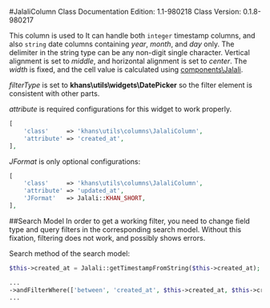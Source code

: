 #JalaliColumn Class
Documentation Edition: 1.1-980218
Class Version: 0.1.8-980217

This column is used to 
It can handle both `integer` timestamp columns, and also `string` date columns containing *year*, *month*, and *day* only. The delimiter in the string type can be any non-digit single character.
Vertical alignment is set to _middle_, and horizontal alignment is set to _center_.
The _width_ is fixed, and the cell value is calculated using [components\Jalali](components-jalali.md). 

_filterType_ is set to **khans\utils\widgets\DatePicker** so the filter element is consistent with other parts.

_attribute_ is required configurations for this widget to work properly.

```php
[
    'class'     => 'khans\utils\columns\JalaliColumn',
    'attribute' => 'created_at',
],
```

_JFormat_ is only optional configurations:

```php
[
    'class'     => 'khans\utils\columns\JalaliColumn',
    'attribute' => 'updated_at',
    'JFormat'   => Jalali::KHAN_SHORT,
],
```

##Search Model
In order to get a working filter, you need to change field type and query filters in the corresponding search model. Without this fixation, filtering does not work, and possibly shows errors.

Search method of the search model:
```php
$this->created_at = Jalali::getTimestampFromString($this->created_at);

...
->andFilterWhere(['between', 'created_at', $this->created_at, $this->created_at + 86400])
...
```